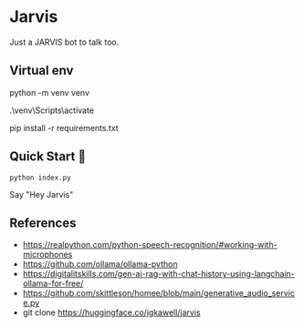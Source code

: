 # Jarvis

Just a JARVIS bot to talk too.

## Virtual env

python -m venv venv

.\venv\Scripts\activate

pip install -r requirements.txt

## Quick Start 🚀

`python index.py`

Say "Hey Jarvis"

## References

- https://realpython.com/python-speech-recognition/#working-with-microphones
- https://github.com/ollama/ollama-python
- https://digitalitskills.com/gen-ai-rag-with-chat-history-using-langchain-ollama-for-free/
- https://github.com/skittleson/homee/blob/main/generative_audio_service.py
- git clone https://huggingface.co/jgkawell/jarvis
